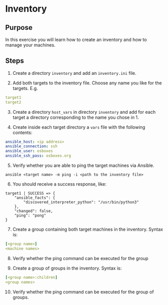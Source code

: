 # Inventory

## Purpose
In this exercise you will learn how to create an inventory and how to manage your machines.

## Steps

1. Create a directory `inventory` and add an `inventory.ini` file.

2. Add both targets to the inventory file. Choose any name you like for the targets.
E.g.
```yaml
target1
target2
```

3. Create a directory `host_vars` in directory `inventory` and add for each target a directory corresponding to the name you chose in 1.

4. Create inside each target directory a `vars` file with the following contents:
```yaml
ansible_host: <ip address>
ansible_connection: ssh
ansible_user: osboxes
ansible_ssh_pass: osboxes.org
```

5. Verify whether you are able to ping the target machines via Ansible.
```shell
ansible <target name> -m ping -i <path to the inventory file>
```

6. You should receive a success response, like:
```shell
target1 | SUCCESS => {
    "ansible_facts": {
        "discovered_interpreter_python": "/usr/bin/python3"
    },
    "changed": false,
    "ping": "pong"
}
```

7. Create a group containing both target machines in the inventory. Syntax is:
```yaml
[<group name>]
<machine names>
```

8. Verify whether the ping command can be executed for the group

9. Create a group of groups in the inventory. Syntax is:
```yaml
[<group name>:children]
<group names>
```

10. Verify whether the ping command can be executed for the group of groups.